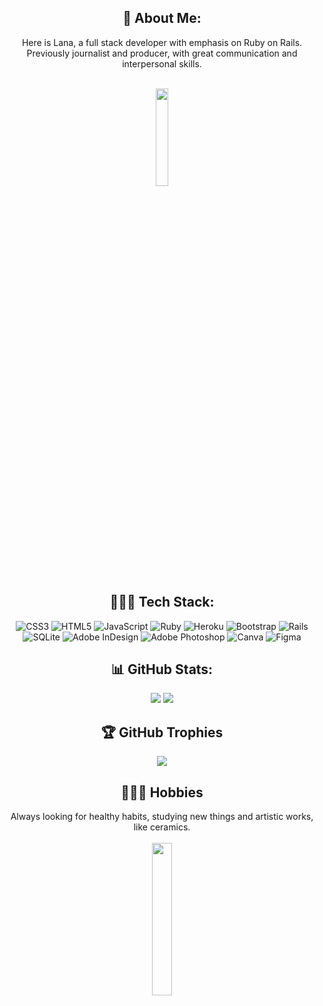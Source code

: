 <div align="center">
<h2> 💫 About Me:</h2>
Here is Lana, a full stack developer with emphasis on Ruby on Rails.<br>
Previously journalist and producer, with great communication and interpersonal skills.

<br><img src="https://media.tenor.com/6PUE1PAsXQUAAAAd/scaler-create-impact.gif" width="20%" height="20%"/>


<h2> 👩🏼‍💻 Tech Stack:</h2>

![CSS3](https://img.shields.io/badge/css3-%231572B6.svg?style=plastic&logo=css3&logoColor=white) ![HTML5](https://img.shields.io/badge/html5-%23E34F26.svg?style=plastic&logo=html5&logoColor=white) ![JavaScript](https://img.shields.io/badge/javascript-%23323330.svg?style=plastic&logo=javascript&logoColor=%23F7DF1E) ![Ruby](https://img.shields.io/badge/ruby-%23CC342D.svg?style=plastic&logo=ruby&logoColor=white) ![Heroku](https://img.shields.io/badge/heroku-%23430098.svg?style=plastic&logo=heroku&logoColor=white) ![Bootstrap](https://img.shields.io/badge/bootstrap-%23563D7C.svg?style=plastic&logo=bootstrap&logoColor=white) ![Rails](https://img.shields.io/badge/rails-%23CC0000.svg?style=plastic&logo=ruby-on-rails&logoColor=white) ![SQLite](https://img.shields.io/badge/sqlite-%2307405e.svg?style=plastic&logo=sqlite&logoColor=white) ![Adobe InDesign](https://img.shields.io/badge/Adobe%20InDesign-49021F?style=plastic&logo=adobeindesign&logoColor=white) ![Adobe Photoshop](https://img.shields.io/badge/adobephotoshop-%2331A8FF.svg?style=plastic&logo=adobephotoshop&logoColor=white) ![Canva](https://img.shields.io/badge/Canva-%2300C4CC.svg?style=plastic&logo=Canva&logoColor=white) 	![Figma](https://img.shields.io/badge/figma-%23F24E1E.svg?style=plastic&logo=figma&logoColor=white) 

<h2> 📊 GitHub Stats:</h2>

![](https://github-readme-stats.vercel.app/api?username=lanarosatech&theme=solarized-light&hide_border=true&include_all_commits=false&count_private=false)
![](https://github-readme-streak-stats.herokuapp.com/?user=lanarosatech&theme=solarized-light&hide_border=true)

<h2> 🏆 GitHub Trophies </h2>

![](https://github-profile-trophy.vercel.app/?username=lanarosatech&theme=chalk&no-frame=true&no-bg=true&margin-w=4)

<h2> 🧘🏼‍♀️ Hobbies </h2>
  
Always looking for healthy habits, studying new things and artistic works, like ceramics.<br>
<br><img src="https://media.tenor.com/awqYcpK-OmgAAAAC/cute-couple.gif" width="25%" height="25%"/>

</div>


